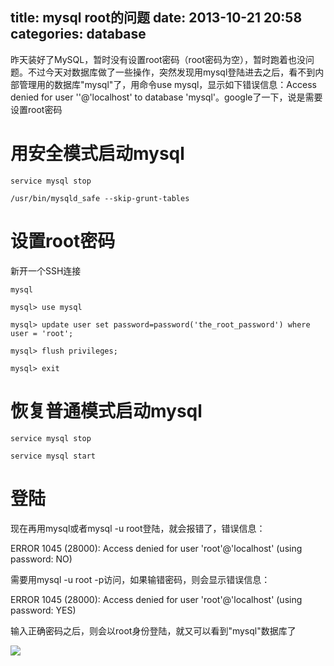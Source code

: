 title: mysql root的问题
date: 2013-10-21 20:58
categories: database  
---
昨天装好了MySQL，暂时没有设置root密码（root密码为空），暂时跑着也没问题。不过今天对数据库做了一些操作，突然发现用mysql登陆进去之后，看不到内部管理用的数据库"mysql"了，用命令use mysql，显示如下错误信息：Access denied for user ''@'localhost' to database 'mysql'。google了一下，说是需要设置root密码

# 用安全模式启动mysql

```
service mysql stop

/usr/bin/mysqld_safe --skip-grunt-tables
```

# 设置root密码

新开一个SSH连接

```
mysql

mysql> use mysql

mysql> update user set password=password('the_root_password') where user = 'root';

mysql> flush privileges;

mysql> exit
```

# 恢复普通模式启动mysql

```
service mysql stop

service mysql start
```

# 登陆

现在再用mysql或者mysql -u root登陆，就会报错了，错误信息：

ERROR 1045 (28000): Access denied for user 'root'@'localhost' (using password: NO)

需要用mysql -u root -p访问，如果输错密码，则会显示错误信息：

ERROR 1045 (28000): Access denied for user 'root'@'localhost' (using password: YES)

输入正确密码之后，则会以root身份登陆，就又可以看到"mysql"数据库了

![](http://img.blog.csdn.net/20131021205734625?watermark/2/text/aHR0cDovL2Jsb2cuY3Nkbi5uZXQva3lmeGJs/font/5a6L5L2T/fontsize/400/fill/I0JBQkFCMA==/dissolve/70/gravity/SouthEast)